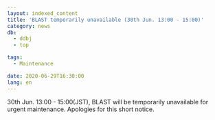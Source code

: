 ```yaml
---
layout: indexed_content
title: 'BLAST temporarily unavailable (30th Jun. 13:00 - 15:00)'
category: news
db:
  - ddbj
  - top

tags:
  - Maintenance

date: 2020-06-29T16:30:00
lang: en
---
```


<p>30th Jun. 13:00 - 15:00(JST), BLAST will be temporarily unavailable for urgent maintenance. Apologies for this short notice.</p>
